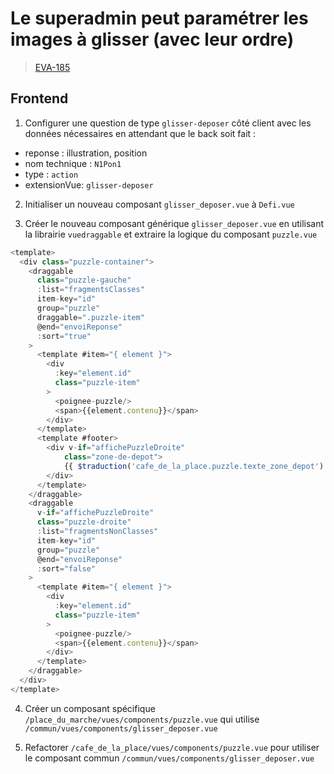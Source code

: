 <!-- 📄 Standard : https://www.notion.so/captive/Le-cadrage-technique-dbb611e45f114737a6b14745caa584e9?pvs=4 -->
# Le superadmin peut paramétrer les images à glisser (avec leur ordre)

> [EVA-185](https://captive-team.atlassian.net/browse/EVA-185)

## Frontend

1. Configurer une question de type `glisser-deposer` côté client avec les données nécessaires en attendant que le back soit fait :
- reponse : illustration, position
- nom technique : `N1Pon1`
- type : `action`
- extensionVue: `glisser-deposer`

2. Initialiser un nouveau composant `glisser_deposer.vue` à `Defi.vue`

3. Créer le nouveau composant générique `glisser_deposer.vue` en utilisant la librairie `vuedraggable` et extraire la logique du composant `puzzle.vue`
```javascript
<template>
  <div class="puzzle-container">
    <draggable
      class="puzzle-gauche"
      :list="fragmentsClasses"
      item-key="id"
      group="puzzle"
      draggable=".puzzle-item"
      @end="envoiReponse"
      :sort="true"
    >
      <template #item="{ element }">
        <div
          :key="element.id"
          class="puzzle-item"
        >
          <poignee-puzzle/>
          <span>{{element.contenu}}</span>
        </div>
      </template>
      <template #footer>
        <div v-if="affichePuzzleDroite"
            class="zone-de-depot">
            {{ $traduction('cafe_de_la_place.puzzle.texte_zone_depot') }}
        </div>
      </template>
    </draggable>
    <draggable
      v-if="affichePuzzleDroite"
      class="puzzle-droite"
      :list="fragmentsNonClasses"
      item-key="id"
      group="puzzle"
      @end="envoiReponse"
      :sort="false"
    >
      <template #item="{ element }">
        <div
          :key="element.id"
          class="puzzle-item"
        >
          <poignee-puzzle/>
          <span>{{element.contenu}}</span>
        </div>
      </template>
    </draggable>
  </div>
</template>
```

4. Créer un composant spécifique `/place_du_marche/vues/components/puzzle.vue` qui utilise `/commun/vues/components/glisser_deposer.vue`

5. Refactorer `/cafe_de_la_place/vues/components/puzzle.vue` pour utiliser le composant commun `/commun/vues/components/glisser_deposer.vue`
